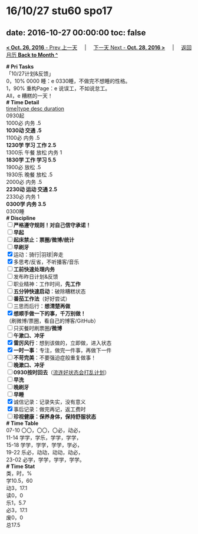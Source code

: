 # 16/10/27 stu60 spo17

date: 2016-10-27 00:00:00
toc: false
---
[**< Oct. 26, 2016** - Prev 上一天](/lifelogs/2016/10/d26.html) &nbsp; &nbsp; | &nbsp; &nbsp; [下一天 Next - **Oct. 28, 2016 >**](/lifelogs/2016/10/d28.html) &nbsp; &nbsp; |  &nbsp; &nbsp; [返回月历 **Back to Month ^**](/lifelogs/2016/10/index.html)
<br/><div><div><b># Pri Tasks</b></div></div><div>「10/27计划&amp;反馈」</div><div>0，10% 0000 睡：e 0330睡，不做完不想睡的性格。</div><div>1，90% 重构Page：e 说误工，不如说怠工。</div><div>All，e 糟糕的一天！</div><div><div><b># Time Detail</b></div><div><u>time|type desc duration</u></div><div>0930起</div><div>1000必 内务 .5</div><div><b>1030动 交通 .5</b></div><div>1100必 内务 .5</div><div><b>1230学 学习 工作 2.5</b></div><div>1300乐 午餐 放松 内务 1</div><div><b>1830学 工作 学习 5.5</b></div><div>1900必 放松 .5</div><div>1930乐 晚餐 放松 .5</div><div>2000必 内务 .5</div><div><b>2230动 运动 交通 2.5</b></div><div>2330必 内务 1</div><div><b>0300学 内务 3.5</b></div><div>0300睡</div><div><b># Discipline</b></div><div><b><input type="checkbox"/></b><b>严格遵守规则！对自己信守承诺！</b></div><div><b><input type="checkbox"/></b><b>早起</b></div><div><input type="checkbox"/><b>起床禁止：票圈</b><b>/微博/统计</b></div><div><input type="checkbox"/><b>早刷牙</b></div><div><input checked="true" type="checkbox"/>运动：骑行|羽球|奔走</div><div><input checked="true" type="checkbox"/>多思考/反省，不听播客/音乐</div><div><input type="checkbox"/><b>工前快速处理内务</b></div><div><input type="checkbox"/>发布昨日计划&amp;反馈</div><div><input type="checkbox"/>职业精神：工作时间，<b>先工作</b></div><div><input type="checkbox"/><b>五分钟快速启动</b>：破除糟糕状态</div><div><b><input type="checkbox"/></b><b>番茄工作法</b>（好好尝试）</div><div><input type="checkbox"/>三思而后行：<b>想清楚再做</b></div><div><input checked="true" type="checkbox"/><b>想顺手做一下的事，千万别做！</b></div><div>（刷微博/票圈，看自己的博客/GitHub）</div><div><input type="checkbox"/>只买餐时刷票圈<b>/</b><b>微博</b></div><div><input type="checkbox"/><b>午漱口、冲牙</b></div><div><input checked="true" type="checkbox"/><b>雷厉风行</b>：想到该做的，立即做，进入状态</div><div><input checked="true" type="checkbox"/><b>一时一事</b>：专注，做完一件事，再做下一件</div><div><input type="checkbox"/><b>不苛完美</b>：不要强迫症般重复做事！</div><div><input type="checkbox"/><b>晚漱口、冲牙</b></div><div><u><input type="checkbox"/></u><b>0930</b><b>按时回去</b>（<u>流连好状态会打乱计划</u>）</div><div><input type="checkbox"/><b>早洗</b></div><div><b><input type="checkbox"/></b><b>晚刷牙</b></div><div><input type="checkbox"/><b>早睡</b></div><div><input checked="true" type="checkbox"/>诚信记录：记录失实，没有意义</div><div><input checked="true" type="checkbox"/>事后记录：做完再记，返工费时</div><div><b><input type="checkbox"/></b><b>珍视健康：保养身体，保持舒服状态</b></div><div><b># Time Table</b></div><div>07-10 〇〇，〇〇，〇必，动必，</div><div>11-14 学学，学乐，学学，学学，</div><div>15-18 学学，学学，学学，学必，</div><div>19-22 乐必，动动，动动，动必，</div><div>23-02 必学，学学，学学，学学。</div><div><b># Time Stat</b></div><div>类，时，%</div><div>学10.5，60</div><div>动3，17.1</div><div>读0，0</div><div>乐1，5.7</div><div>必3，17.1</div><div>废0，0</div><div>总17.5</div>
